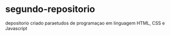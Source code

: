 # segundo-repositorio
depositorio criado paraetudos de programaçao em linguagem HTML, CSS e Javascript
